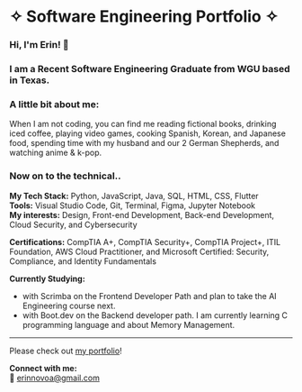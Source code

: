 # &#10023; Software Engineering Portfolio &#10023;  

### Hi, I'm Erin! 👋  

### I am a Recent Software Engineering Graduate from WGU based in Texas.  

### A little bit about me:  
When I am not coding, you can find me reading fictional books, drinking iced coffee, playing video games, cooking Spanish, Korean, and Japanese food, spending time with my husband and our 2 German Shepherds, and watching anime & k-pop.


### Now on to the technical..  

**My Tech Stack:** Python, JavaScript, Java, SQL, HTML, CSS, Flutter  
**Tools:** Visual Studio Code, Git, Terminal, Figma, Jupyter Notebook  
**My interests:** Design, Front-end Development, Back-end Development, Cloud Security, and Cybersecurity 

**Certifications:** CompTIA A+, CompTIA Security+, CompTIA Project+, ITIL Foundation, AWS Cloud Practitioner, and Microsoft Certified: Security, Compliance, and Identity Fundamentals  

**Currently Studying:**
- with Scrimba on the Frontend Developer Path and plan to take the AI Engineering course next.
- with Boot.dev on the Backend developer path. I am currently learning C programming language and about Memory Management.  

---
Please check out [my portfolio](https://eknovoa.github.io/erin-novoa-portfolio/)!

**Connect with me:**  
📧 [erinnovoa@gmail.com](mailto:erinnovoa@gmail.com)
